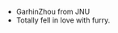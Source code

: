 - GarhinZhou from JNU
- Totally fell in love with furry.

<!---
GarhinZhou/GarhinZhou is a ✨ special ✨ repository because its `README.md` (this file) appears on your GitHub profile.
You can click the Preview link to take a look at your changes.
--->
